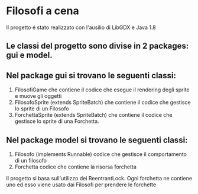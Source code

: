 # Filosofi a cena
Il progetto é stato realizzato con l'ausilio di LibGDX e Java 1.8

## Le classi del progetto sono divise in 2 packages: gui e model.

## Nel package gui si trovano le seguenti classi:
1. FilosofiGame che contiene il codice che esegue il rendering degli sprite e muove gli oggetti
2. FilosofoSprite (extends SpriteBatch) che contiene il codice che gestisce lo sprite di un Filosofo
3. ForchettaSprite (extends SpriteBatch) che contiene il codice che gestisce lo sprite di una Forchetta.

## Nel package model si trovano le seguenti classi:

1. Filosofo (implements Runnable) codice che gestisce il comportamento di un filosofo
2. Forchetta codice che contiene la risorsa forchetta


Il progetto si basa sull'utilizzo dei ReentrantLock. Ogni forchetta ne contiene uno ed esso viene usato dai Filosofi per prendere le forchette

